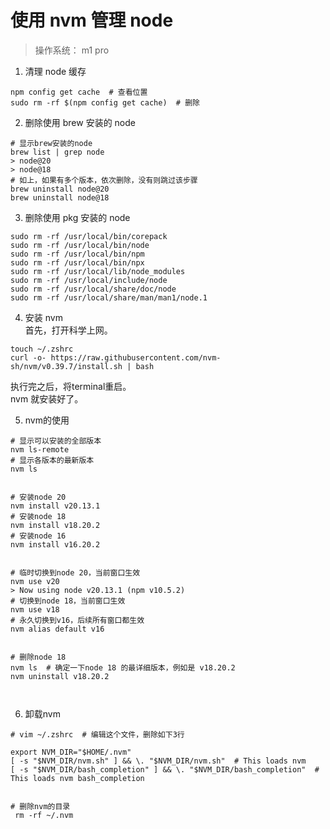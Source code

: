 # 使用 nvm 管理 node

> 操作系统： m1 pro

1. 清理 node 缓存

```shell
npm config get cache  # 查看位置
sudo rm -rf $(npm config get cache)  # 删除
```

2. 删除使用 brew 安装的 node

```shell
# 显示brew安装的node
brew list | grep node
> node@20
> node@18
# 如上，如果有多个版本，依次删除，没有则跳过该步骤
brew uninstall node@20
brew uninstall node@18

```

3. 删除使用 pkg 安装的 node

```shell
sudo rm -rf /usr/local/bin/corepack
sudo rm -rf /usr/local/bin/node
sudo rm -rf /usr/local/bin/npm
sudo rm -rf /usr/local/bin/npx
sudo rm -rf /usr/local/lib/node_modules
sudo rm -rf /usr/local/include/node
sudo rm -rf /usr/local/share/doc/node
sudo rm -rf /usr/local/share/man/man1/node.1
```

4. 安装 nvm  
   首先，打开科学上网。

```shell
touch ~/.zshrc
curl -o- https://raw.githubusercontent.com/nvm-sh/nvm/v0.39.7/install.sh | bash
```
   执行完之后，将terminal重启。  
   nvm 就安装好了。  

5. nvm的使用
```shell
# 显示可以安装的全部版本
nvm ls-remote
# 显示各版本的最新版本
nvm ls


# 安装node 20
nvm install v20.13.1
# 安装node 18
nvm install v18.20.2
# 安装node 16
nvm install v16.20.2


# 临时切换到node 20，当前窗口生效
nvm use v20 
> Now using node v20.13.1 (npm v10.5.2)
# 切换到node 18，当前窗口生效
nvm use v18
# 永久切换到v16，后续所有窗口都生效
nvm alias default v16


# 删除node 18
nvm ls  # 确定一下node 18 的最详细版本，例如是 v18.20.2
nvm uninstall v18.20.2



```

6. 卸载nvm
```shell
# vim ~/.zshrc  # 编辑这个文件，删除如下3行

export NVM_DIR="$HOME/.nvm"
[ -s "$NVM_DIR/nvm.sh" ] && \. "$NVM_DIR/nvm.sh"  # This loads nvm
[ -s "$NVM_DIR/bash_completion" ] && \. "$NVM_DIR/bash_completion"  # This loads nvm bash_completion


# 删除nvm的目录
 rm -rf ~/.nvm
```
